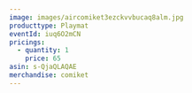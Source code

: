 ```yaml
---
image: images/aircomiket3ezckvvbucaq8alm.jpg
producttype: Playmat
eventId: iuq6O2mCN
pricings:
  - quantity: 1
    price: 65
asin: s-QjaQLAQAE
merchandise: comiket
---
```

